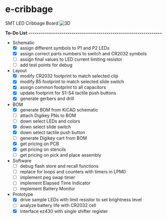 # e-cribbage
SMT LED Cribbage Board
![3D ](https://github.com/tchristle/e-cribbage/blob/master/KiCAD/3D_image.png)

**To-Do List**
**-----------------------------------------------------------------**
* Schematic
	- [x] assign different symbols to P1 and P2 LEDs
	- [x] assign correct parts numbers to switch and CR2032 symbols
	- [ ] assign final values to LED current limiting resistor
	- [ ] add test points for debug
* Layout
	- [x] modify CR2032 footprint to match selected clip
	- [x] modify B5 footprint to match selected slide switch
	- [x] assign common footprint to all capacitors
	- [x] update footprint for S1-S4 tactile push buttons
	- [x] generate gerbers and drill
* BOM
	- [x] generate BOM from KiCAD schematic
	- [ ] attach Digikey PNs to BOM
	- [ ] down select LEDs and colors
	- [x] down select slide switch
	- [x] down select tactile push button
	- [ ] generate Digikey cart from BOM
	- [x] get pricing on PCB
	- [x] get pricing on stencils
	- [ ] get pricing on pick and place assembly
* Software
	- [ ] debug flash store and recall functions
	- [ ] replace for loops and counters with timers in LPM0
	- [ ] implement peg swap timer
	- [ ] implement Elapsed Time Indicator
	- [ ] implement Battery Monitor
* Prototype
	- [x] drive sample LEDs with limit resistor to set brightness level
	- [ ] analyze battery life with CR2032 cell
	- [x] interface ez430 with single shifter register
